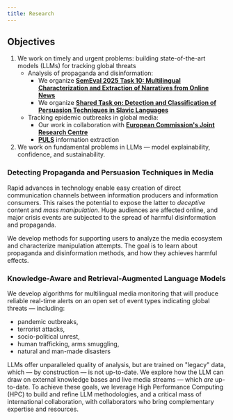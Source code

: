 ```yaml
---
title: Research
---
```



## Objectives

1. We work on timely and urgent problems: building state-of-the-art models (LLMs) for tracking global threats
    - Analysis of propaganda and disinformation:
        - We organize [__SemEval 2025 Task 10: Multilingual Characterization and Extraction of Narratives from Online News__](https://propaganda.math.unipd.it/semeval2025task10/)
        - We organize [__Shared Task on: Detection and Classification of Persuasion Techniques in Slavic Languages__](https://bsnlp.cs.helsinki.fi/shared-task.html)
    - Tracking epidemic outbreaks in global media:
        - Our work in collaboration with [__European Commission's Joint Research Centre__](https://medisys.newsbrief.eu/medisys/helsinkiedition/en/home.html)
        - [__PULS__](https://puls.cs.helsinki.fi/static/%20.html) information extraction
2. We work on fundamental problems in LLMs — model explainability, confidence, and sustainability.


### Detecting Propaganda and Persuasion Techniques in Media

Rapid advances in technology enable easy creation of direct communication channels between information producers and information consumers.
This raises the potential to expose the latter to _deceptive_ content and _mass manipulation_.
Huge audiences are affected online, and major crisis events are subjected to the spread of harmful disinformation and propaganda.

We develop methods for supporting users to analyze the media ecosystem and characterize manipulation attempts.
The goal is to learn about propaganda and disinformation methods, and how they achieves harmful effects.


### Knowledge-Aware and Retrieval-Augmented Language Models

We develop algorithms for multilingual media monitoring that will produce reliable real-time alerts on an open set of event types indicating global threats — including:
- pandemic outbreaks,
- terrorist attacks,
- socio-political unrest,
- human trafficking, arms smuggling,
- natural and man-made disasters

LLMs offer unparalleled quality of analysis, but are trained on "legacy" data, which — by construction — is not up-to-date.  We explore how the LLM can draw on external knowledge bases and live media streams — which _are_ up-to-date.
To achieve these goals, we leverage High Performance Computing (HPC) to build and refine LLM methodologies, and a critical mass of international collaboration, with collaborators who bring complementary expertise and resources.



<!--
## Seminar
...
    -->
